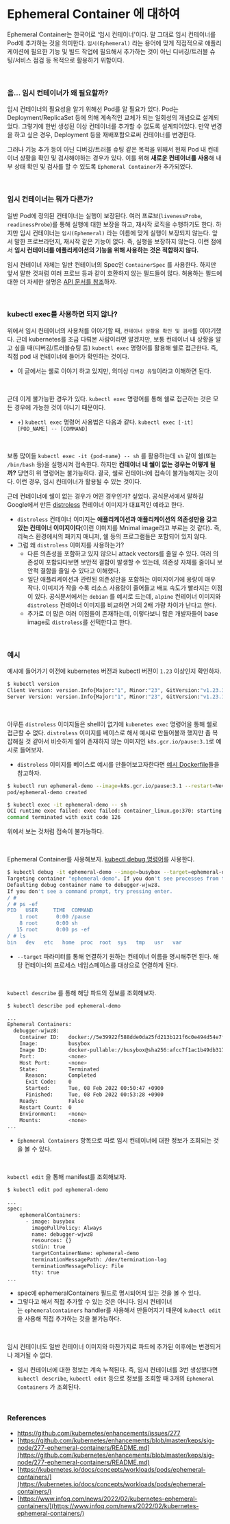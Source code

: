 # Ephemeral Container 에 대하여

Ephemeral Container는 한국어로 ‘임시 컨테이너'이다. 말 그대로 임시 컨테이너를 Pod에 추가하는 것을 의미한다. `임시(Ephemeral)` 라는 용어에 맞게 직접적으로 애플리케이션에 필요한 기능 및 빌드 작업에 필요해서 추가하는 것이 아닌 디버깅/트러블 슈팅/서비스 점검 등 목적으로 활용하기 위함이다.

<br>

### 음... 임시 컨테이너가 왜 필요할까?

임시 컨테이너의 필요성을 알기 위해선 Pod를 알 필요가 있다. Pod는 Deployment/ReplicaSet 등에 의해 계속적인 교체가 되는 일회성의 개념으로 설계되었다. 그렇기에 한번 생성된 이상 컨테이너를 추가할 수 없도록 설계되어있다. 만약 변경을 하고 싶은 경우, Deployment 등을 재배포함으로써 컨테이너를 변경한다.

그러나 기능 추가 등이 아닌 디버깅/트러블 슈팅 같은 목적을 위해서 현재 Pod 내 컨테이너 상황을 확인 및 검사해야하는 경우가 있다. 이를 위해 **새로운 컨테이너를 사용**해 내부 상태 확인 및 검사를 할 수 있도록 `Ephemeral Container`가 추가되었다.

<br>

### 임시 컨테이너는 뭐가 다른가?

일반 Pod에 정의된 컨테이너는 실행이 보장된다. 여러 프로브(`livenessProbe`, `readinessProbe`)를 통해 실행에 대한 보장을 하고, 재시작 로직을 수행하기도 한다. 하지만 임시 컨테이너는 `임시(Ephemeral)` 라는 이름에 맞게 실행이 보장되지 않는다. 앞서 말한 프로브라던지, 재시작 같은 기능이 없다. 즉, 실행을 보장하지 않는다. 이런 점에서 **임시 컨테이너를 애플리케이션의 기능을 위해 사용하는 것은 적합하지 않다.**

임시 컨테이너 자체는 일반 컨테이너의 Spec인 `ContainerSpec` 를 사용한다. 하지만 앞서 말한 것처럼 여러 프로브 등과 같이 호환하지 않는 필드들이 많다. 허용하는 필드에 대한 더 자세한 설명은 [API 문서를 참조](https://kubernetes.io/docs/reference/generated/kubernetes-api/v1.23/#ephemeralcontainer-v1-core)하자.

<br>

### kubectl exec를 사용하면 되지 않나?

위에서 임시 컨테이너의 사용처를 이야기할 때, `컨테이너 상황을 확인 및 검사`를 이야기했다. 근데 kubernetes를 조금 다뤄본 사람이라면 알겠지만, 보통 컨테이너 내 상황을 알고 싶을 때(디버깅/트러블슈팅 등) `kubectl exec` 명령어를 활용해 쉘로 접근한다. 즉, 직접 pod 내 컨테이너에 들어가 확인하는 것이다. 

- 이 글에서는 쉘로 이야기 하고 있지만, 의미상 `디버깅 유틸`이라고 이해하면 된다.

<br>

근데 이게 불가능한 경우가 있다. `kubectl exec` 명령어를 통해 쉘로 접근하는 것은 모든 경우에 가능한 것이 아니기 때문이다.

- +) `kubectl exec` 명령어 사용법은 다음과 같다. `kubectl exec [-it] [POD_NAME] -- [COMMAND]`

<br>

보통 많이들 `kubectl exec -it {pod-name} -- sh` 를 활용하는데 `sh` 같이 쉘(또는 `/bin/bash` 등)을 실행시켜 접속한다. 하지만 **컨테이너 내 쉘이 없는 경우는 어떻게 될까?** 당연히 위 명령어는 불가능하다. 결국, 쉘로 컨테이너에 접속이 불가능해지는 것이다. 이런 경우, 임시 컨테이너가 활용될 수 있는 것이다.

근데 컨테이너에 쉘이 없는 경우가 어떤 경우인가? 싶었다. 공식문서에서 말하길 Google에서 만든 [distroless](https://github.com/GoogleContainerTools/distroless) 컨테이너 이미지가 대표적인 예라고 한다.

- `distroless` 컨테이너 이미지는 **애플리케이션과 애플리케이션의 의존성만을 갖고 있는 컨테이너 이미지이다**(이런 이미지를 Mnimal image라고 부르는 것 같다)**.** 즉, 리눅스 환경에서의 패키지 매니저, 쉘 등의 프로그램들은 포함되어 있지 않다.
- 그럼 왜 `distroless` 이미지를 사용하는가?
    - 다른 의존성을 포함하고 있지 않으니 attack vectors를 줄일 수 있다. 여러 의존성이 포함되다보면 보안적 결함이 발생할 수 있는데, 의존성 자체를 줄이니 보안적 결함을 줄일 수 있다고 이해했다.
    - 일단 애플리케이션과 관련된 의존성만을 포함하는 이미지이기에 용량이 매우 작다. 이미지가 작을 수록 리소스 사용량이 줄어들고 배포 속도가 빨라지는 이점이 있다. 공식문서에서는 `debian` 를 예시로 드는데, `alpine` 컨테이너 이미지와 `distroless` 컨테이너 이미지를 비교하면 거의 2배 가량 차이가 난다고 한다.
    - 추가로 더 많은 여러 이점들이 존재하는데, 이렇다보니 많은 개발자들이 base image로 `distroless`를 선택한다고 한다.
    

<br>

### 예시

예시에 들어가기 이전에 kubernetes 버전과 kubectl 버전이 `1.23` 이상인지 확인하자.

```bash
$ kubectl version
Client Version: version.Info{Major:"1", Minor:"23", GitVersion:"v1.23.3", GitCommit:"816c97ab8cff8a1c72eccca1026f7820e93e0d25", GitTreeState:"clean", BuildDate:"2022-01-25T21:17:57Z", GoVersion:"go1.17.6", Compiler:"gc", Platform:"darwin/amd64"}
Server Version: version.Info{Major:"1", Minor:"23", GitVersion:"v1.23.1", GitCommit:"86ec240af8cbd1b60bcc4c03c20da9b98005b92e", GitTreeState:"clean", BuildDate:"2021-12-16T11:34:54Z", GoVersion:"go1.17.5", Compiler:"gc", Platform:"linux/amd64"}
```

<br>

아무튼 `distroless` 이미지들은 shell이 없기에 `kubenetes exec` 명령어을 통해 쉘로 접근할 수 없다. `distroless` 이미지를 베이스로 해서 예시로 만들어볼까 했지만 좀 복잡해질 것 같아서 비슷하게 쉘이 존재하지 않는 이미지인 `k8s.gcr.io/pause:3.1`로 예시로 들어보자.

- `distroless` 이미지를 베이스로 예시를 만들어보고자한다면 [예시 Dockerfile](https://github.com/GoogleContainerTools/distroless/tree/main/examples)들을 참고하자.

```bash
$ kubectl run ephemeral-demo --image=k8s.gcr.io/pause:3.1 --restart=Never
pod/ephemeral-demo created

$ kubectl exec -it ephemeral-demo -- sh
OCI runtime exec failed: exec failed: container_linux.go:370: starting container process caused: exec: "sh": executable file not found in $PATH: unknown
command terminated with exit code 126
```

위에서 보는 것처럼 접속이 불가능하다.

<br>

Ephemeral Container를 사용해보자. [kubectl debug 명령어](https://kubernetes.io/docs/reference/generated/kubectl/kubectl-commands#debug)를 사용한다.

```bash
$ kubectl debug -it ephemeral-demo --image=busybox --target=ephemeral-demo
Targeting container "ephemeral-demo". If you don't see processes from this container it may be because the container runtime doesn't support this feature.
Defaulting debug container name to debugger-wjwz8.
If you don't see a command prompt, try pressing enter.
/ #
/ # ps -ef
PID   USER     TIME  COMMAND
    1 root      0:00 /pause
    8 root      0:00 sh
   15 root      0:00 ps -ef
/ # ls
bin   dev   etc   home  proc  root  sys   tmp   usr   var
```

- `--target` 파라미터를 통해 연결하기 원하는 컨테이너 이름을 명시해주면 된다. 해당 컨테이너의 프로세스 네임스페이스를 대상으로 연결하게 된다.

<br>

`kubectl describe` 를 통해 해당 파드의 정보를 조회해보자.

```bash
$ kubectl describe pod ephemeral-demo

...
Ephemeral Containers:
  debugger-wjwz8:
    Container ID:   docker://5e39922f588dde0da25fd213b121f6c0e494d54e7f9c6771a403d4bdb444f23e
    Image:          busybox
    Image ID:       docker-pullable://busybox@sha256:afcc7f1ac1b49db317a7196c902e61c6c3c4607d63599ee1a82d702d249a0ccb
    Port:           <none>
    Host Port:      <none>
    State:          Terminated
      Reason:       Completed
      Exit Code:    0
      Started:      Tue, 08 Feb 2022 00:50:47 +0900
      Finished:     Tue, 08 Feb 2022 00:53:28 +0900
    Ready:          False
    Restart Count:  0
    Environment:    <none>
    Mounts:         <none>
...
```

- `Ephemeral Containers` 항목으로 따로 임시 컨테이너에 대한 정보가 조회되는 것을 볼 수 있다.

<br>

`kubectl edit` 을 통해 manifest를 조회해보자.

```bash
$ kubectl edit pod ephemeral-demo

...
spec:
	ephemeralContainers:
	  - image: busybox
	    imagePullPolicy: Always
	    name: debugger-wjwz8
	    resources: {}
	    stdin: true
	    targetContainerName: ephemeral-demo
	    terminationMessagePath: /dev/termination-log
	    terminationMessagePolicy: File
	    tty: true
...
```

- spec에 ephemeralContainers 필드로 명시되어져 있는 것을 볼 수 있다.
- 그렇다고 해서 직접 추가할 수 있는 것은 아니다. 임시 컨테이너는 `ephemeralcontainers` handler를 사용해서 만들어지기 때문에 `kubectl edit`을 사용해 직접 추가하는 것을 불가능하다.

<br>

임시 컨테이너도 일반 컨테이너 이미지와 마찬가지로 파드에 추가된 이후에는 변경되거나 제거될 수 없다.

- 임시 컨테이너에 대한 정보는 계속 누적된다. 즉, 임시 컨테이너를 3번 생성했다면 `kubectl describe`, `kubectl edit` 등으로 정보를 조회할 때 3개의 `Ephemeral Containers` 가 조회된다.

<br>

### References

- https://github.com/kubernetes/enhancements/issues/277
- [https://github.com/kubernetes/enhancements/blob/master/keps/sig-node/277-ephemeral-containers/README.md](https://github.com/kubernetes/enhancements/blob/master/keps/sig-node/277-ephemeral-containers/README.md)
- [https://kubernetes.io/docs/concepts/workloads/pods/ephemeral-containers/](https://kubernetes.io/docs/concepts/workloads/pods/ephemeral-containers/)
- [https://www.infoq.com/news/2022/02/kubernetes-ephemeral-containers/](https://www.infoq.com/news/2022/02/kubernetes-ephemeral-containers/)